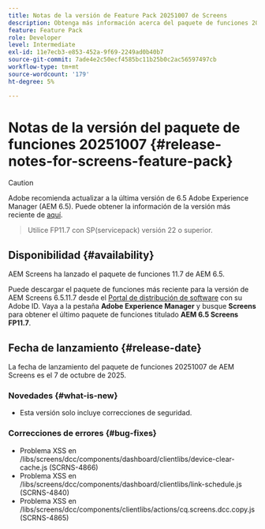 ```yaml
---
title: Notas de la versión de Feature Pack 20251007 de Screens
description: Obtenga más información acerca del paquete de funciones 20251007 de AEM Screens lanzado el 7 de octubre de 2025.
feature: Feature Pack
role: Developer
level: Intermediate
exl-id: 11e7ecb3-e853-452a-9f69-2249ad0b40b7
source-git-commit: 7ade4e2c50ecf4585bc11b25b0c2ac56597497cb
workflow-type: tm+mt
source-wordcount: '179'
ht-degree: 5%

---
```


# Notas de la versión del paquete de funciones 20251007 {#release-notes-for-screens-feature-pack}

>[!CAUTION]
>Adobe recomienda actualizar a la última versión de 6.5 Adobe Experience Manager (AEM 6.5). Puede obtener la información de la versión más reciente de [aquí](https://experienceleague.adobe.com/es/docs/experience-manager-65/content/release-notes/release-notes).
>>Utilice FP11.7 con SP(servicepack) versión 22 o superior.

## Disponibilidad {#availability}

AEM Screens ha lanzado el paquete de funciones 11.7 de AEM 6.5.

Puede descargar el paquete de funciones más reciente para la versión de AEM Screens 6.5.11.7 desde el [Portal de distribución de software](https://experience.adobe.com/#/downloads/content/software-distribution/es/aem.html) con su Adobe ID. Vaya a la pestaña **Adobe Experience Manager** y busque **Screens** para obtener el último paquete de funciones titulado **AEM 6.5 Screens FP11.7**.

## Fecha de lanzamiento {#release-date}

La fecha de lanzamiento del paquete de funciones 20251007 de AEM Screens es el 7 de octubre de 2025.

### Novedades {#what-is-new}

* Esta versión solo incluye correcciones de seguridad.

### Correcciones de errores {#bug-fixes}

* Problema XSS en /libs/screens/dcc/components/dashboard/clientlibs/device-clear-cache.js (SCRNS-4866)
* Problema XSS en /libs/screens/dcc/components/dashboard/clientlibs/link-schedule.js (SCRNS-4840)
* Problema XSS en /libs/screens/dcc/components/clientlibs/actions/cq.screens.dcc.copy.js (SCRNS-4865)
